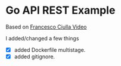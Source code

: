 # Go API REST Example

Based on [Francesco Ciulla Video](https://www.youtube.com/watch?v=aLVJY-1dKz8)

I added/changed a few things

- [x] added Dockerfile multistage.
- [x] added gitignore.
